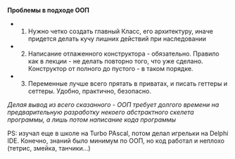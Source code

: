 **Проблемы в подходе ООП**
* 1. Нужно четко создать главный Класс, его архитектуру, иначе придется делать кучу лишних действий при наследовании
* 2. Написание отлаженного конструктора - обязательно. Правило как в лекции - не делать повторно того, что уже сделано. Конструктор от полного до пустого - в таком порядке.
* 3. Переменные лучше всего прятать в приватах, и писать геттеры и сеттеры. Удобно, практично, безопасно.

*Делая вывод из всего сказанного - ООП требует долгого времени на предварительную разработку некоего абстрактного скелета программы, а лишь потом написание кода программы*

PS: изучал еще в школе на Turbo PAscal, потом делал игрeльки на Delphi IDE.
Конечно, знаний было минимум по ООП, но код работал и неплохо (тетрис, змейка, танчики...)